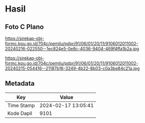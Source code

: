 # Hasil

## Foto C Plano

https://sirekap-obj-formc.kpu.go.id/704c/pemilu/pdpr/91/06/01/20/11/9106012011002-20240216-022550--1ec824e5-0e8c-4036-9404-469f4ffa1b2a.jpg

https://sirekap-obj-formc.kpu.go.id/704c/pemilu/pdpr/91/06/01/20/11/9106012011002-20240215-054416--21187b16-3249-4b22-8b03-c0a3be84c21a.jpg


## Metadata

| Key        | Value               |
| ---------- | ------------------- |
| Time Stamp | 2024-02-17 13:05:41 |
| Kode Dapil | 9101                |



